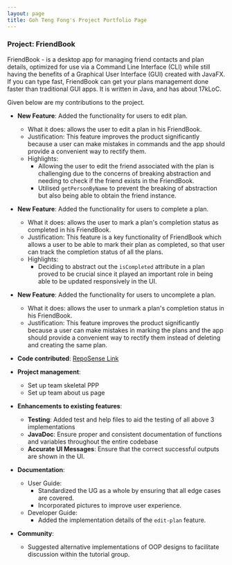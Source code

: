 ```yaml
---
layout: page
title: Goh Teng Fong's Project Portfolio Page
---
```


### Project: FriendBook

FriendBook - is a desktop app for managing friend contacts and plan details, optimized for use via a Command Line Interface (CLI) while still having the benefits of a Graphical User Interface (GUI) created with JavaFX. If you can type fast, FriendBook can get your plans management done faster than traditional GUI apps. It is written in Java, and has about 17kLoC.

Given below are my contributions to the project.

* **New Feature**: Added the functionality for users to edit plan.
  * What it does: allows the user to edit a plan in his FriendBook.
  * Justification: This feature improves the product significantly because a user can make mistakes in commands and the app should provide a convenient way to rectify them.
  * Highlights:
    * Allowing the user to edit the friend associated with the plan is challenging due to the concerns of breaking abstraction and needing to check if the friend exists in the FriendBook.
    * Utilised `getPersonByName` to prevent the breaking of abstraction but also being able to obtain the friend instance.

* **New Feature**: Added the functionality for users to complete a plan.
  * What it does: allows the user to mark a plan's completion status as completed in his FriendBook.
  * Justification: This feature is a key functionality of FriendBook which allows a user to be able to mark their plan as completed, so that user can track the completion status of all the plans.
  * Highlights:
    * Deciding to abstract out the `isCompleted` attribute in a plan proved to be crucial since it played an important role in being able to be updated responsively in the UI.  

* **New Feature**: Added the functionality for users to uncomplete a plan.
  * What it does: allows the user to unmark a plan's completion status in his FriendBook.
  * Justification: This feature improves the product significantly because a user can make mistakes in marking the plans and the app should provide a convenient way to rectify them instead of deleting and creating the same plan.

* **Code contributed**: [RepoSense Link](https://nus-cs2103-ay2324s1.github.io/tp-dashboard/?search=GohTengFong&sort=groupTitle&sortWithin=title&timeframe=commit&mergegroup=&groupSelect=groupByRepos&breakdown=true&checkedFileTypes=docs~functional-code~test-code~other&since=2023-09-22&tabOpen=true&tabType=authorship&zFR=false&tabAuthor=GohTengFong&tabRepo=AY2324S1-CS2103T-W16-4%2Ftp%5Bmaster%5D&authorshipIsMergeGroup=false&authorshipFileTypes=docs~functional-code~test-code&authorshipIsBinaryFileTypeChecked=false&authorshipIsIgnoredFilesChecked=false)

* **Project management**:
  * Set up team skeletal PPP
  * Set up team about us page

* **Enhancements to existing features**:
  * **Testing**: Added test and help files to aid the testing of all above 3 implementations
  * **JavaDoc**: Ensure proper and consistent documentation of functions and variables throughout the entire codebase
  * **Accurate UI Messages**: Ensure that the correct successful outputs are shown in the UI.

* **Documentation**:
  * User Guide:
    * Standardized the UG as a whole by ensuring that all edge cases are covered.
    * Incorporated pictures to improve user experience.
  * Developer Guide:
    * Added the implementation details of the `edit-plan` feature.

* **Community**:
  * Suggested alternative implementations of OOP designs to facilitate discussion within the tutorial group.